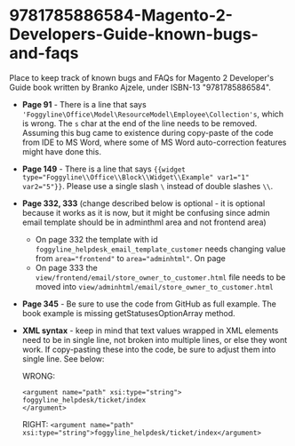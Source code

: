 # 9781785886584-Magento-2-Developers-Guide-known-bugs-and-faqs
Place to keep track of known bugs and FAQs for Magento 2 Developer's Guide book written by Branko Ajzele, under ISBN-13 "9781785886584".


* **Page 91** - There is a line that says `'Foggyline\Office\Model\ResourceModel\Employee\Collection's`, which is wrong. The `s` char at the end of the line needs to be removed. Assuming this bug came to existence during copy-paste of the code from IDE to MS Word, where some of MS Word auto-correction features might have done this.
* **Page 149** - There is a line that says `{{widget type="Foggyline\\Office\\Block\\Widget\\Example" var1="1" var2="5"}}`. Please use a single slash `\` instead of double slashes `\\`.
* **Page 332, 333** (change described below is optional - it is optional because it works as it is now, but it might be confusing since admin email template should be in adminthml area and not frontend area)
    * On page 332 the template with id `foggyline_helpdesk_email_template_customer` needs changing value from `area="frontend"` to `area="adminhtml"`. On page
    * On page 333 the `view/frontend/email/store_owner_to_customer.html` file needs to be moved into `view/adminhtml/email/store_owner_to_customer.html`
* **Page 345** - Be sure to use the code from GitHub as full example. The book example is missing getStatusesOptionArray method.
* **XML syntax** - keep in mind that text values wrapped in XML elements need to be in single line, not broken into multiple lines, or else they wont work. If copy-pasting these into the code, be sure to adjust them into single line. See below:

    WRONG:
    ```
    <argument name="path" xsi:type="string">
    foggyline_helpdesk/ticket/index
    </argument>
    ```
    
    RIGHT:
    `<argument name="path" xsi:type="string">foggyline_helpdesk/ticket/index</argument>`
